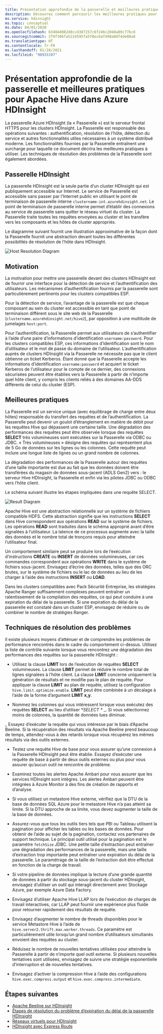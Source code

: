 ```yaml
---
title: Présentation approfondie de la passerelle et meilleures pratiques pour Apache Hive dans Azure HDInsight
description: Découvrez comment parcourir les meilleures pratiques pour exécuter des requêtes Hive sur la passerelle Azure HDInsight
ms.service: hdinsight
ms.topic: conceptual
ms.date: 04/01/2020
ms.openlocfilehash: 63484d882d8ccd387257c6f246c2048a09c77bc8
ms.sourcegitcommit: 2f9f306fa5224595fa5f8ec6af498a0df4de08a8
ms.translationtype: HT
ms.contentlocale: fr-FR
ms.lasthandoff: 01/28/2021
ms.locfileid: "98933107"
---
```

# <a name="gateway-deep-dive-and-best-practices-for-apache-hive-in-azure-hdinsight"></a>Présentation approfondie de la passerelle et meilleures pratiques pour Apache Hive dans Azure HDInsight

La passerelle Azure HDInsight (la « Passerelle ») est le serveur frontal HTTPS pour les clusters HDInsight. La Passerelle est responsable des opérations suivantes : authentification, résolution de l’hôte, détection du service et autres fonctionnalités utiles nécessaires à un système distribué moderne. Les fonctionnalités fournies par la Passerelle entraînent une surcharge pour laquelle ce document décrira les meilleures pratiques à utiliser. Les techniques de résolution des problèmes de la Passerelle sont également abordées.

## <a name="the-hdinsight-gateway"></a>Passerelle HDInsight

La passerelle HDInsight est la seule partie d’un cluster HDInsight qui est publiquement accessible sur Internet. Le service de Passerelle est accessible sans passer par l’Internet public en utilisant le point de terminaison de passerelle interne `clustername-int.azurehdinsight.net`. Le point de terminaison de passerelle interne permet d’établir des connexions au service de passerelle sans quitter le réseau virtuel du cluster. La Passerelle traite toutes les requêtes envoyées au cluster et les transfère vers les composants et les hôtes de cluster appropriés.

Le diagramme suivant fournit une illustration approximative de la façon dont la Passerelle fournit une abstraction devant toutes les différentes possibilités de résolution de l’hôte dans HDInsight.

![Host Resolution Diagram](./media/gateway-best-practices/host-resolution-diagram.png "Diagramme de résolution de l’hôte")

## <a name="motivation"></a>Motivation

La motivation pour mettre une passerelle devant des clusters HDInsight est de fournir une interface pour la détection de service et l’authentification des utilisateurs. Les mécanismes d’authentification fournis par la passerelle sont particulièrement pertinents pour les clusters compatibles ESP.

Pour la détection de service, l’avantage de la passerelle est que chaque composant au sein du cluster est accessible en tant que point de terminaison différent sous le site web de la Passerelle (`clustername.azurehdinsight.net/hive2`), par opposition à une multitude de jumelages `host:port`.

Pour l’authentification, la Passerelle permet aux utilisateurs de s’authentifier à l’aide d’une paire d’informations d’identification `username:password`. Pour les clusters compatibles ESP, ces informations d’identification sont le nom d’utilisateur et le mot de passe du domaine de l’utilisateur. L’authentification auprès de clusters HDInsight via la Passerelle ne nécessite pas que le client obtienne un ticket Kerberos. Étant donné que la Passerelle accepte les informations d’identification `username:password` et acquiert le ticket Kerberos de l’utilisateur pour le compte de ce dernier, des connexions sécurisées peuvent être établies vers la Passerelle à partir de n’importe quel hôte client, y compris les clients reliés à des domaines AA-DDS différents de celui du cluster (ESP).

## <a name="best-practices"></a>Meilleures pratiques

La Passerelle est un service unique (avec équilibrage de charge entre deux hôtes) responsable du transfert des requêtes et de l’authentification. La Passerelle peut devenir un goulot d’étranglement en matière de débit pour les requêtes Hive qui dépassent une certaine taille. Une dégradation des performances des requêtes peut être observée lorsque des requêtes **SELECT** très volumineuses sont exécutées sur la Passerelle via ODBC ou JDBC. « Très volumineuses » désigne des requêtes qui représentent plus de 5 Go de données sur les lignes ou les colonnes. Cette requête peut inclure une longue liste de lignes ou un grand nombre de colonnes.

La dégradation des performances de la Passerelle autour des requêtes d’une taille importante est due au fait que les données doivent être transférées du magasin de données sous-jacent (ADLS Gen2) vers : le serveur Hive HDInsight, la Passerelle et enfin via les pilotes JDBC ou ODBC vers l’hôte client.

Le schéma suivant illustre les étapes impliquées dans une requête SELECT.

![Result Diagram](./media/gateway-best-practices/result-retrieval-diagram.png "Diagramme des résultats")

Apache Hive est une abstraction relationnelle sur un système de fichiers compatible HDFS. Cette abstraction signifie que les instructions **SELECT** dans Hive correspondent aux opérations **READ** sur le système de fichiers. Les opérations **READ** sont traduites dans le schéma approprié avant d’être signalées à l’utilisateur. La latence de ce processus augmente avec la taille des données et le nombre total de tronçons requis pour atteindre l’utilisateur final.

Un comportement similaire peut se produire lors de l’exécution d’instructions **CREATE** ou  **INSERT** de données volumineuses, car ces commandes correspondent aux opérations **WRITE** dans le système de fichiers sous-jacent. Envisagez d’écrire des données, telles que des ORC brutes, sur le système de fichiers ou le lac de données au lieu de les charger à l’aide des instructions **INSERT** ou **LOAD**.

Dans les clusters compatibles avec Pack Sécurité Entreprise, les stratégies Apache Ranger suffisamment complexes peuvent entraîner un ralentissement de la compilation des requêtes, ce qui peut conduire à une expiration du délai de la passerelle. Si une expiration du délai de la passerelle est constaté dans un cluster ESP, envisagez de réduire ou de combiner le nombre de stratégies Ranger.

## <a name="troubleshooting-techniques"></a>Techniques de résolution des problèmes

Il existe plusieurs moyens d’atténuer et de comprendre les problèmes de performance rencontrés dans le cadre du comportement ci-dessus. Utilisez la liste de contrôle suivante lorsque vous rencontrez une dégradation des performances des requêtes sur la passerelle HDInsight :

* Utilisez la clause **LIMIT** lors de l’exécution de requêtes **SELECT** volumineuses. La clause **LIMIT** permet de réduire le nombre total de lignes signalées à l’hôte client. La clause **LIMIT** concerne uniquement la génération de résultats et ne modifie pas le plan de requête. Pour appliquer la clause **LIMIT** au plan de requête, utilisez la configuration `hive.limit.optimize.enable`. **LIMIT** peut être combinée à un décalage à l’aide de la forme d’argument **LIMIT x,y**.

* Nommez les colonnes qui vous intéressent lorsque vous exécutez des requêtes **SELECT** au lieu d’utiliser **SELECT \** _. Si vous sélectionnez moins de colonnes, la quantité de données lues diminue.

_ Essayez d’exécuter la requête qui vous intéresse par le biais d’Apache Beeline. Si la récupération des résultats via Apache Beeline prend beaucoup de temps, attendez-vous à des retards lorsque vous récupérez les mêmes résultats via des outils externes.

* Testez une requête Hive de base pour vous assurer qu’une connexion à la Passerelle HDInsight peut être établie. Essayez d’exécuter une requête de base à partir de deux outils externes ou plus pour vous assurer qu’aucun outil ne rencontre de problème.

* Examinez toutes les alertes Apache Ambari pour vous assurer que les services HDInsight sont intègres. Les alertes Ambari peuvent être intégrées à Azure Monitor à des fins de création de rapports et d’analyse.

* Si vous utilisez un metastore Hive externe, vérifiez que la DTU de la base de données SQL Azure pour le metastore Hive n’a pas atteint sa limite. Si la DTU approche de sa limite, vous devez augmenter la taille de la base de données.

* Assurez-vous que tous les outils tiers tels que PBI ou Tableau utilisent la pagination pour afficher les tables ou les bases de données. Pour obtenir de l’aide au sujet de la pagination, contactez vos partenaires de support technique. Le principal outil utilisé pour la pagination est le paramètre `fetchSize` JDBC. Une petite taille d’extraction peut entraîner une dégradation des performances de la passerelle, mais une taille d’extraction trop importante peut entraîner une expiration du délai de la passerelle. Le paramétrage de la taille de l’extraction doit être effectué en fonction de la charge de travail.

* Si votre pipeline de données implique la lecture d’une grande quantité de données à partir du stockage sous-jacent du cluster HDInsight, envisagez d’utiliser un outil qui interagit directement avec Stockage Azure, par exemple Azure Data Factory.

* Envisagez d’utiliser Apache Hive LLAP lors de l’exécution de charges de travail interactives, car LLAP peut fournir une expérience plus fluide pour retourner rapidement des résultats de requête.

* Envisagez d’augmenter le nombre de threads disponibles pour le service Metastore Hive à l’aide de `hive.server2.thrift.max.worker.threads`. Ce paramètre est particulièrement utile lorsqu’un grand nombre d’utilisateurs simultanés envoient des requêtes au cluster.

* Réduisez le nombre de nouvelles tentatives utilisées pour atteindre la Passerelle à partir de n’importe quel outil externe. Si plusieurs nouvelles tentatives sont utilisées, envisagez de suivre une stratégie exponentielle d’interruption et de nouvelles tentatives.

* Envisagez d’activer la compression Hive à l’aide des configurations `hive.exec.compress.output` et `hive.exec.compress.intermediate`.

## <a name="next-steps"></a>Étapes suivantes

* [Apache Beeline sur HDInsight](../hadoop/apache-hadoop-use-hive-beeline.md)
* [Étapes de résolution du problème d’expiration du délai de la passerelle HDInsight](./troubleshoot-gateway-timeout.md)
* [Réseaux virtuels pour HDInsight](../hdinsight-plan-virtual-network-deployment.md)
* [HDInsight avec Express Route](../connect-on-premises-network.md)